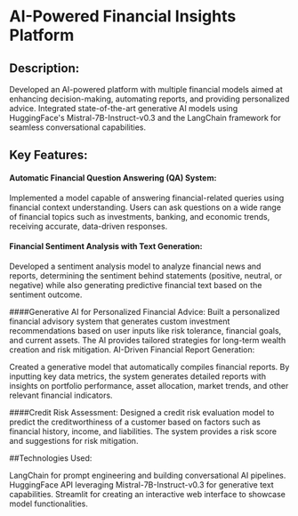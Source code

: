 # AI-Powered Financial Insights Platform

## Description:
Developed an AI-powered platform with multiple financial models aimed at enhancing decision-making, automating reports, and providing personalized advice. Integrated state-of-the-art generative AI models using HuggingFace's Mistral-7B-Instruct-v0.3 and the LangChain framework for seamless conversational capabilities.

## Key Features:

#### Automatic Financial Question Answering (QA) System:
Implemented a model capable of answering financial-related queries using financial context understanding. Users can ask questions on a wide range of financial topics such as investments, banking, and economic trends, receiving accurate, data-driven responses.

#### Financial Sentiment Analysis with Text Generation:
Developed a sentiment analysis model to analyze financial news and reports, determining the sentiment behind statements (positive, neutral, or negative) while also generating predictive financial text based on the sentiment outcome.

####Generative AI for Personalized Financial Advice:
Built a personalized financial advisory system that generates custom investment recommendations based on user inputs like risk tolerance, financial goals, and current assets. The AI provides tailored strategies for long-term wealth creation and risk mitigation.
AI-Driven Financial Report Generation:

Created a generative model that automatically compiles financial reports. By inputting key data metrics, the system generates detailed reports with insights on portfolio performance, asset allocation, market trends, and other relevant financial indicators.

####Credit Risk Assessment:
Designed a credit risk evaluation model to predict the creditworthiness of a customer based on factors such as financial history, income, and liabilities. The system provides a risk score and suggestions for risk mitigation.


##Technologies Used:

LangChain for prompt engineering and building conversational AI pipelines.
HuggingFace API leveraging Mistral-7B-Instruct-v0.3 for generative text capabilities.
Streamlit for creating an interactive web interface to showcase model functionalities.

